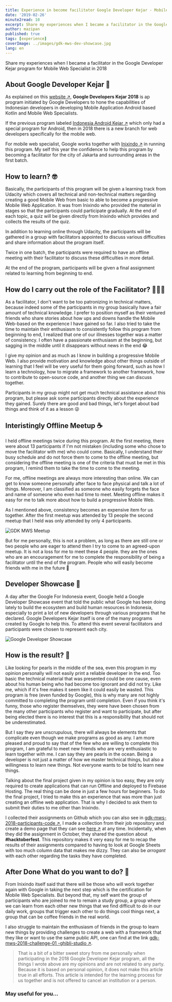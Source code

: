 ```yaml
---
title: Experience in become facilitator Google Developer Kejar - Mobile Web Specialist 2018
date: '2019-02-26'
minute2read: 10
excerpt: Share my experiences when I became a facilitator in the Google Developer Kejar program for Mobile Web Specialist in 2018
author: mazipan
published: true
tags: [experience]
coverImage: ../images/gdk-mws-dev-showcase.jpg
lang: en
---
```


Share my experiences when I became a facilitator in the Google Developer Kejar program for Mobile Web Specialist in 2018

## About Google Developer Kejar 🏃‍

As explained on this [website ↗️](https://events.withgoogle.com/googledeveloperskejar/), **Google Developers Kejar 2018** is ap program initiated by Google Developers to hone the capabilities of Indonesian developers in developing Mobile Application Android based Kotlin and Mobile Web Specialists.

If the previous program labeled [Indonesia Android Kejar ↗️](https://events.withgoogle.com/indonesiaandroidkejar/) which only had a special program for Android, then in 2018 there is a new branch for web developers specifically for the mobile web.

For mobile web specialist, Google works together with [Inixindo ↗️](https://inixindo.co.id/) in running this program. My self this year the confidence to help this program by becoming a facilitator for the city of Jakarta and surrounding areas in the first batch.

## How to learn? 🤓

Basically, the participants of this program will be given a learning track from Udacity which covers all technical and non-technical matters regarding creating a good Mobile Web from basic to able to become a progressive Mobile Web Application. It was from Inixindo who provided the material in stages so that the participants could participate gradually. At the end of each topic, a quiz will be given directly from Inixindo which provides and collects the results of the quiz.

In addition to learning online through Udacity, the participants will be gathered in a group with facilitators appointed to discuss various difficulties and share information about the program itself.

Twice in one batch, the participants were required to have an offline meeting with their facilitator to discuss these difficulties in more detail.

At the end of the program, participants will be given a final assignment related to learning from beginning to end.

## How do I carry out the role of the Facilitator? 👨‍👧‍👦

As a facilitator, I don't want to be too patronizing in technical matters, because indeed some of the participants in my group basically have a fair amount of technical knowledge. I prefer to position myself as their ventured friends who share stories about how ups and downs handle the Mobile Web-based on the experience I have gained so far. I also tried to take the time to maintain their enthusiasm to consistently follow this program from beginning to end, I realized that one of our illnesses together was a matter of consistency. I often have a passionate enthusiasm at the beginning, but sagging in the middle until it disappears without news in the end 😂

I give my opinion and as much as I know in building a progressive Mobile Web. I also provide motivation and knowledge about other things outside of learning that I feel will be very useful for them going forward, such as how I learn a technology, how to migrate a framework to another framework, how to contribute to open-source code, and another thing we can discuss together.

Participants in my group might not get much technical assistance about this program, but please ask some participants directly about the experience they gained. Surely there are good and bad things, let's forget about bad things and think of it as a lesson 😜

## Interistingly Offline Meetup ☕️

I held offline meetings twice during this program. At the first meeting, there were about 13 participants if I'm not mistaken (including some who chose to move the facilitator with me) who could come. Basically, I understand their busy schedule and do not force them to come to the offline meeting, but considering the offline meeting is one of the criteria that must be met in this program, I remind them to take the time to come to the meeting.

For me, offline meetings are always more interesting than online. We can get to know someone personally after face to face physical and talk a lot of things. Moreover, I am classified as someone who easily forgets the face and name of someone who even had time to meet. Meeting offline makes it easy for me to talk more about how to build a progressive Mobile Web.

As I mentioned above, consistency becomes an expensive item for us together. After the first meetup was attended by 13 people the second meetup that I held was only attended by only 4 participants.

![GDK MWS Meetup](../images/gdk-mws-meetup.jpg)

But for me personally, this is not a problem, as long as there are still one or two people who are eager to attend then I try to come to an agreed-upon meetup. It is not a loss for me to meet these 4 people. they are the ones who are an encouragement for me to complete the responsibility of being a facilitator until the end of the program. People who will easily become friends with me in the future 🤩

## Developer Showcase 🌅

A day after the Google For Indonesia event, Google held a Google Developer Showcase event that told the public what Google has been doing lately to build the ecosystem and build human resources in Indonesia, especially to print a lot of new developers through various programs that he declared. Google Developers Kejar itself is one of the many programs created by Google to help this. To attend this event several facilitators and participants were chosen to represent each city.

![Google Developer Showcase](../images/gdk-mws-dev-showcase.jpg)

## How is the result? 💎

Like looking for pearls in the middle of the sea, even this program in my opinion personally will not easily print a reliable developer in the end. Too basic the technical material that was presented could be one cause, even about his human being who had become too ignorant and did not try. Like me, which if it's free makes it seem like it could easily be wasted. This program is free (even funded by Google), this is why many are not highly committed to completing the program until completion. Even if you think it's funny, those who register themselves, they were have been chosen from the many other participants who register and want to participate, but after being elected there is no interest that this is a responsibility that should not be underestimated.

But I say they are unscrupulous, there will always be elements that complicate even though we make programs as good as any. I am more pleased and proud to say that of the few who are willing to complete this program, I am grateful to meet new friends who are very enthusiastic to learn together with me. I can say they are pearls in the ocean. Being a developer is not just a matter of how we master technical things, but also a willingness to learn new things. Not everyone wants to be told to learn new things.

Talking about the final project given in my opinion is too easy, they are only required to create applications that can run Offline and deployed to Firebase Hosting. The real thing can be done in just a few hours for beginners. To do the final project, I tried to make this an experience that was more than just creating an offline web application. That is why I decided to ask them to submit their duties to me other than Inixindo.

I collected their assignments on Github which you can also see in [gdk-mws-2018-participants-code ↗️](https://github.com/mazipan/gdk-mws-2018-participants-code), I made a collection from their job repository and create a demo page that they can see [here ↗️](https://mazipan.github.io/gdk-mws-2018-participants-code/) at any time. Incidentally, when they did the assignment in October, they shared the question about **#hacktoberfest**. This repository makes it very easy for me to recap the results of their assignments compared to having to look at Google Sheets with too much column data that makes me dizzy. They can also be _arrogant_ with each other regarding the tasks they have completed.

## After Done What do you want to do? 🎉

From Inixindo itself said that there will be those who will work together again with Google in taking the next step which is the certification for Mobile Web Specialists. But beyond that, my self want the group of participants who are joined to me to remain a study group, a group where we can learn from each other new things that we find difficult to do in our daily work, groups that trigger each other to do things cool things next, a group that can be coffee friends in the real world.

I also struggle to maintain the enthusiasm of friends in the group to learn new things by providing challenges to create a web with a framework that they like or want to use the same public API, one can find at the link [gdk-mws-2018-challenge-01 -ghibli-studio ↗️](https://github.com/mazipan/gdk-mws-2018-challenge-01-ghibli-studio).

> That is a bit of a bitter sweet story from me personally when participating in the 2018 Google Developer Kejar program, all the things I wrote above are my opinions and are not related to any party. Because it is based on personal opinion, it does not make this article true in all efforts. This article is intended for the learning process for us together and is not offered to cancel an institution or a person.

### May useful for you...

